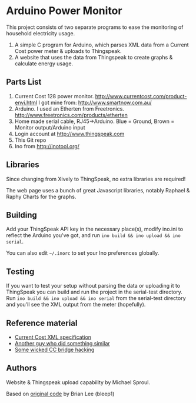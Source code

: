 Arduino Power Monitor
=====================

This project consists of two separate programs to ease the monitoring of household electricity usage.

1. A simple C program for Arduino, which parses XML data from a Current Cost power meter & uploads to Thingspeak.
2. A website that uses the data from Thingspeak to create graphs & calculate energy usage.

## Parts List

1. Current Cost 128 power monitor.  http://www.currentcost.com/product-envi.html I got mine from: 
http://www.smartnow.com.au/
2. Arduino.  I used an Etherten from Freetronics. http://www.freetronics.com/products/etherten
3. Home made serial cable, RJ45->Arduino. Blue = Ground, Brown = Monitor output/Arduino input
4. Login account at http://www.thingspeak.com
5. This Git repo
7. Ino from http://inotool.org/

## Libraries

Since changing from Xively to ThingSpeak, no extra libraries are required!

The web page uses a bunch of great Javascript libraries, notably Raphael & Raphy Charts for the graphs.

## Building

Add your ThingSpeak API key in the necessary place(s), modify ino.ini to reflect the Arduino you've 
got, and run `ino build && ino upload && ino serial`.

You can also edit `~/.inorc` to set your Ino preferences globally.

## Testing

If you want to test your setup without parsing the data or uploading it to ThingSpeak you can build and 
run the project in the serial-test directory. Run `ino build && ino upload && ino serial` from the 
serial-test directory and you'll see the XML output from the meter (hopefully).

## Reference material

* [Current Cost XML specification](http://www.currentcost.com/download/Envi%20XML%20v19%20-%202011-01-11.pdf)
* [Another guy who did something similar](http://mungbean.org/blog/?p=477)
* [Some wicked CC bridge hacking](http://john.crouchley.com/blog/archives/722)

## Authors

Website & Thingspeak upload capability by Michael Sproul.

Based on [original code](https://github.com/bleep1/CurrentCostToCosmViaArduino) by Brian Lee (bleep1)
